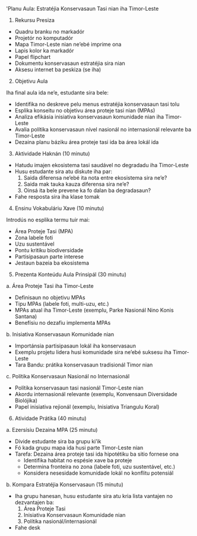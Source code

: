 'Planu Aula: Estratéjia Konservasaun Tasi nian iha Timor-Leste

1. Rekursu Presiza

- Quadru branku no markadór
- Projetór no komputadór
- Mapa Timor-Leste nian ne’ebé imprime ona
- Lapis kolor ka markadór
- Papel flipchart
- Dokumentu konservasaun estratéjia sira nian
- Aksesu internet ba peskiza (se iha)

2. Objetivu Aula

Iha final aula ida ne’e, estudante sira bele:
- Identifika no deskreve pelu menus estratéjia konservasaun tasi tolu
- Esplika konseitu no objetivu área proteje tasi nian (MPAs)
- Analiza efikásia inisiativa konservasaun komunidade nian iha Timor-Leste
- Avalia polítika konservasaun nível nasionál no internasionál relevante ba Timor-Leste
- Dezaina planu báziku área proteje tasi ida ba área lokál ida

3. Aktividade Haknán (10 minutu)

- Hatudu imajen ekosistema tasi saudável no degradadu iha Timor-Leste
- Husu estudante sira atu diskute iha par:
  1. Saida diferensa ne’ebé ita nota entre ekosistema sira ne’e?
  2. Saida mak tauka kauza diferensa sira ne’e?
  3. Oinsá ita bele prevene ka fo dalan ba degradasaun?
- Fahe resposta sira iha klase tomak

4. Ensinu Vokabuláriu Xave (10 minutu)

Introdús no esplika termu tuir mai:
- Área Proteje Tasi (MPA)
- Zona labele foti
- Uzu sustentável
- Pontu kritiku biodiversidade
- Partisipasaun parte interese
- Jestaun bazeia ba ekosistema

5. Prezenta Konteúdu Aula Prinsipál (30 minutu)

a. Área Proteje Tasi iha Timor-Leste
- Definisaun no objetivu MPAs
- Tipu MPAs (labele foti, multi-uzu, etc.)
- MPAs atual iha Timor-Leste (exemplu, Parke Nasionál Nino Konis Santana)
- Benefísiu no dezafiu implementa MPAs

b. Inisiativa Konservasaun Komunidade nian
- Importánsia partisipasaun lokál iha konservasaun
- Exemplu projetu lidera husi komunidade sira ne’ebé suksesu iha Timor-Leste
- Tara Bandu: prátika konservasaun tradisionál Timor nian

c. Polítika Konservasaun Nasionál no Internasionál
- Polítika konservasaun tasi nasionál Timor-Leste nian
- Akordu internasionál relevante (exemplu, Konvensaun Diversidade Biolójika)
- Papel inisiativa rejionál (exemplu, Inisiativa Triangulu Koral)

6. Atividade Prátika (40 minutu)

a. Ezersísiu Dezaina MPA (25 minutu)
- Divide estudante sira ba grupu ki’ik
- Fó kada grupu mapa ida husi parte Timor-Leste nian
- Tarefa: Dezaina área proteje tasi ida hipotétiku ba sitio fornese ona
  - Identifika habitat no espésie xave ba proteje
  - Determina fronteira no zona (labele foti, uzu sustentável, etc.)
  - Konsidera nesesidade komunidade lokál no konflitu potensiál 

b. Kompara Estratéjia Konservasaun (15 minutu)
- Iha grupu hanesan, husu estudante sira atu kria lista vantajen no dezvantajen ba:
  1. Área Proteje Tasi
  2. Inisiativa Konservasaun Komunidade nian
  3. Polítika nasionál/internasionál
- Fahe desk